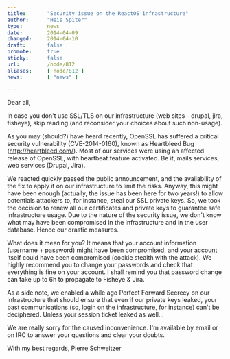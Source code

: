```yaml
---
title:       "Security issue on the ReactOS infrastructure"
author:      "Heis Spiter"
type:        news
date:        2014-04-09
changed:     2014-04-10
draft:       false
promote:     true
sticky:      false
url:         /node/812
aliases:     [ node/812 ]
news:        [ "news" ]

---
```


Dear all,

In case you don't use SSL/TLS on our infrastructure (web sites - drupal, jira, fisheye), skip reading (and reconsider your choices about such non-usage).

As you may (should?) have heard recently, OpenSSL has suffered a critical security vulnerability (CVE-2014-0160), known as Heartbleed Bug (http://heartbleed.com/). Most of our services were using an affected release of OpenSSL, with heartbeat feature activated. Be it, mails services, web services (Drupal, Jira).

We reacted quickly passed the public announcement, and the availability of the fix to apply it on our infrastructure to limit the risks. Anyway, this might have been enough (actually, the issue has been here for two years!) to allow potentials attackers to, for instance, steal our SSL private keys. So, we took the decision to renew all our certificates and private keys to guarantee safe infrastructure usage.
Due to the nature of the security issue, we don't know what may have been compromised in the infrastructure and in the user database. Hence our drastic measures.

What does it mean for you? It means that your account information (username + password) might have been compromised, and your account itself could have been compromised (cookie stealth with the attack).
We highly recommend you to change your passwords and check that everything is fine on your account. I shall remind you that password change can take up to 6h to propagate to Fisheye & Jira.

As a side note, we enabled a while ago Perfect Forward Secrecy on our infrastructure that should ensure that even if our private keys leaked, your past communications (so, login on the infrastructure, for instance) can't be deciphered. Unless your session ticket leaked as well...

We are really sorry for the caused inconvenience. I'm available by email or on IRC to answer your questions and clear your doubts.

With my best regards,
Pierre Schweitzer
